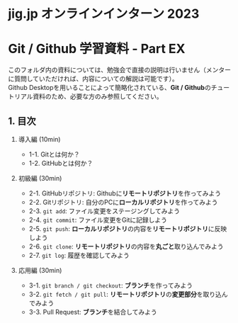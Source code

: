 # jig.jp オンラインインターン 2023
# Git / Github 学習資料 - Part EX

このフォルダ内の資料については、勉強会で直接の説明は行いません（メンターに質問していただければ、内容についての解説は可能です）。  
Github Desktopを用いることによって簡略化されている、**Git / Github**のチュートリアル資料のため、必要な方のみ参照してください。  

## 1. 目次

1. 導入編 (10min)
    - 1-1. Gitとは何か？
    - 1-2. GitHubとは何か？

2. 初級編 (30min)
    - 2-1. GitHubリポジトリ: Githubに**リモートリポジトリ**を作ってみよう
    - 2-2. Gitリポジトリ: 自分のPCに**ローカルリポジトリ**を作ってみよう
    - 2-3. `git add`: ファイル変更をステージングしてみよう
    - 2-4. `git commit`: ファイル変更をGitに記録しよう
    - 2-5. `git push`: **ローカルリポジトリ**の内容を**リモートリポジトリ**に反映しよう
    - 2-6. `git clone`: **リモートリポジトリ**の内容を**丸ごと**取り込んでみよう
    - 2-7. `git log`: 履歴を確認してみよう

3. 応用編 (30min)
    - 3-1. `git branch / git checkout`: **ブランチ**を作ってみよう
    - 3-2. `git fetch / git pull`: **リモートリポジトリ**の**変更部分**を取り込んでみよう
    - 3-3. Pull Request: **ブランチ**を結合してみよう